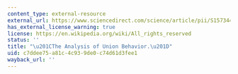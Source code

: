 ```yaml
---
content_type: external-resource
external_url: https://www.sciencedirect.com/science/article/pii/S1573446386020084
has_external_license_warning: true
license: https://en.wikipedia.org/wiki/All_rights_reserved
status: ''
title: "\u201CThe Analysis of Union Behavior.\u201D"
uid: c7ddee75-a81c-4c93-9de0-c74d61d3fee1
wayback_url: ''
---
```

